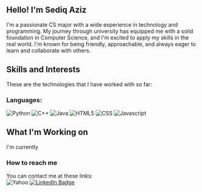 ## Hello! I'm Sediq Aziz
I'm a passionate CS major with a wide experience in technology and programming. My journey through university has equipped me with a solid foundation in Computer Science, and I'm excited to apply my skills in the real world. I'm known for being friendly, approachable, and always eager to learn and collaborate with others.

## Skills and Interests
These are the technologies that I have worked with so far:

### Languages:
![Python](https://img.shields.io/badge/Python-3776AB?style=for-the-badge&logo=python&logoColor=white)
![C++](https://img.shields.io/badge/C%2B%2B-00599C?style=for-the-badge&logo=c%2B%2B&logoColor=white)
![Java](https://img.shields.io/badge/Java-007396?style=for-the-badge&logo=java&logoColor=white)
![HTML5](https://img.shields.io/badge/HTML5-E34F26?style=for-the-badge&logo=html5&logoColor=white)
![CSS](https://img.shields.io/badge/CSS-239120?&style=for-the-badge&logo=css3&logoColor=white)
![Javascript](https://img.shields.io/badge/JavaScript-F7DF1E?style=for-the-badge&logo=JavaScript&logoColor=white)


## What I'm Working on
I'm currently 

### How to reach me
You can contact me at these links:<br>
![Yahoo](https://img.shields.io/badge/Yahoo-430297?style=for-the-badge&logo=yahoo&logoColor=white)
[![LinkedIn Badge](https://img.shields.io/badge/-LinkedIn-blue?style=for-the-badge&logo=Linkedin&logoColor=white)](https://www.linkedin.com/in/sediqaziz/)

